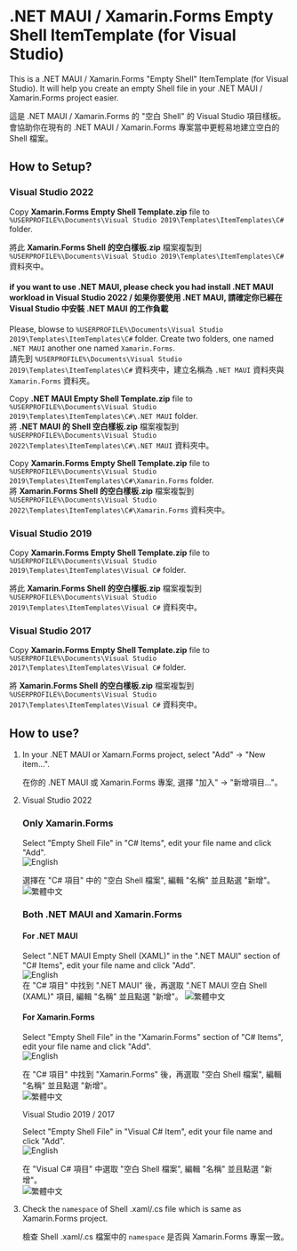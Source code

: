 # .NET MAUI / Xamarin.Forms Empty Shell ItemTemplate (for Visual Studio)

This is a .NET MAUI / Xamarin.Forms "Empty Shell" ItemTemplate (for Visual Studio). It will help you create an empty Shell file in your .NET MAUI / Xamarin.Forms project easier.  
 
這是 .NET MAUI / Xamarin.Forms 的 "空白 Shell" 的 Visual Studio 項目樣板。會協助你在現有的 .NET MAUI / Xamarin.Forms 專案當中更輕易地建立空白的 Shell 檔案。  

## How to Setup?

### Visual Studio 2022
Copy **Xamarin.Forms Empty Shell Template.zip** file to `%USERPROFILE%\Documents\Visual Studio 2019\Templates\ItemTemplates\C#` folder.  
 
將此 **Xamarin.Forms Shell 的空白樣板.zip** 檔案複製到 `%USERPROFILE%\Documents\Visual Studio 2019\Templates\ItemTemplates\C#` 資料夾中。  

#### if you want to use .NET MAUI, please check you had install .NET MAUI workload in Visual Studio 2022 / 如果你要使用 .NET MAUI, 請確定你已經在 Visual Studio 中安裝 .NET MAUI 的工作負載

Please, blowse to `%USERPROFILE%\Documents\Visual Studio 2019\Templates\ItemTemplates\C#` folder. Create two folders, one named `.NET MAUI` another one named `Xamarin.Forms`.  
請先到 `%USERPROFILE%\Documents\Visual Studio 2019\Templates\ItemTemplates\C#` 資料夾中，建立名稱為 `.NET MAUI` 資料夾與 `Xamarin.Forms` 資料夾。  

Copy **.NET MAUI Empty Shell Template.zip** file to `%USERPROFILE%\Documents\Visual Studio 2019\Templates\ItemTemplates\C#\.NET MAUI` folder.  
將 **.NET MAUI 的 Shell 空白樣板.zip** 檔案複製到 `%USERPROFILE%\Documents\Visual Studio 2022\Templates\ItemTemplates\C#\.NET MAUI` 資料夾中。  
  
Copy **Xamarin.Forms Empty Shell Template.zip** file to `%USERPROFILE%\Documents\Visual Studio 2019\Templates\ItemTemplates\C#\Xamarin.Forms` folder.  
將 **Xamarin.Forms Shell 的空白樣板.zip** 檔案複製到 `%USERPROFILE%\Documents\Visual Studio 2022\Templates\ItemTemplates\C#\Xamarin.Forms` 資料夾中。  

  
### Visual Studio 2019
Copy **Xamarin.Forms Empty Shell Template.zip** file to `%USERPROFILE%\Documents\Visual Studio 2019\Templates\ItemTemplates\Visual C#` folder.  
 
將此 **Xamarin.Forms Shell 的空白樣板.zip** 檔案複製到 `%USERPROFILE%\Documents\Visual Studio 2019\Templates\ItemTemplates\Visual C#` 資料夾中。  

### Visual Studio 2017
Copy **Xamarin.Forms Empty Shell Template.zip** file to `%USERPROFILE%\Documents\Visual Studio 2017\Templates\ItemTemplates\Visual C#` folder.  
 
將 **Xamarin.Forms Shell 的空白樣板.zip** 檔案複製到 `%USERPROFILE%\Documents\Visual Studio 2017\Templates\ItemTemplates\Visual C#` 資料夾中。  

## How to use?

1. In your .NET MAUI or Xamarn.Forms project, select "Add" -> "New item...".  
 
   在你的 .NET MAUI 或 Xamarin.Forms 專案, 選擇 "加入" -> "新增項目..."。
   
2. Visual Studio 2022

   ### Only Xamarin.Forms

   Select "Empty Shell File" in "C# Items", edit your file name and click "Add".  
   ![English](/Screenshots/English%20for%20VS2022.png)  

   選擇在 "C# 項目" 中的 "空白 Shell 檔案", 編輯 "名稱" 並且點選 "新增"。    
   ![繁體中文](/Screenshots/Traditional%20Chinese%20for%20VS2022.png)  

   ### Both .NET MAUI and Xamarin.Forms  

   #### For .NET MAUI  
   Select ".NET MAUI Empty Shell (XAML)" in the ".NET MAUI" section of "C# Items", edit your file name and click "Add".  
   ![English](/Screenshots/English%20for%20.NET%20MAUI%20in%20VS2022.png)  
   在 "C# 項目" 中找到 ".NET MAUI" 後，再選取 ".NET MAUI 空白 Shell (XAML)" 項目, 編輯 "名稱" 並且點選 "新增"。 
   ![繁體中文](/Screenshots/Traditional%20Chinese%20for%20.NET%20MAUI%20in%20VS2022.png)  

   #### For Xamarin.Forms  
   Select "Empty Shell File" in the "Xamarin.Forms" section of "C# Items", edit your file name and click "Add".  
   ![English](/Screenshots/English%20for%20Xamarin.Forms%20in%20VS2022.png)  
   
   在 "C# 項目" 中找到 "Xamarin.Forms" 後，再選取 "空白 Shell 檔案", 編輯 "名稱" 並且點選 "新增"。  
   ![繁體中文](/Screenshots/Traditional%20Chinese%20for%20Xamarin.Forms%20in%20VS2022.png)  

   Visual Studio 2019 / 2017  

   Select "Empty Shell File" in "Visual C# Item", edit your file name and click "Add".  
   ![English](/Screenshots/English%20for%20VS2017&2019.jpg)  

   在 "Visual C# 項目" 中選取 "空白 Shell 檔案", 編輯 "名稱" 並且點選 "新增"。  
   ![繁體中文](/Screenshots/Traditional%20Chinese%20for%20VS2017&2019.jpg)  

3. Check the `namespace` of Shell .xaml/.cs file which is same as Xamarin.Forms project.  
 
   檢查 Shell .xaml/.cs 檔案中的 `namespace` 是否與 Xamarin.Forms 專案一致。
